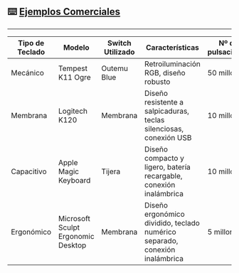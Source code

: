 ## ⌨️ [Ejemplos Comerciales](README.md)

---
| Tipo de Teclado | Modelo | Switch Utilizado | Características | Nº de pulsaciones | Precio |
|-----------------|--------|------------------|-----------------|-------------------|--------|
| Mecánico | Tempest K11 Ogre | Outemu Blue | Retroiluminación RGB, diseño robusto | 50 millones | 30 € |
| Membrana | Logitech K120 | Membrana | Diseño resistente a salpicaduras, teclas silenciosas, conexión USB | 10 millones | 12,99 € |
| Capacitivo | Apple Magic Keyboard | Tijera | Diseño compacto y ligero, batería recargable, conexión inalámbrica | 10 millones | 99 € |
| Ergonómico | Microsoft Sculpt Ergonomic Desktop | Membrana | Diseño ergonómico dividido, teclado numérico separado, conexión inalámbrica | 5 millones | 129,99 € |
